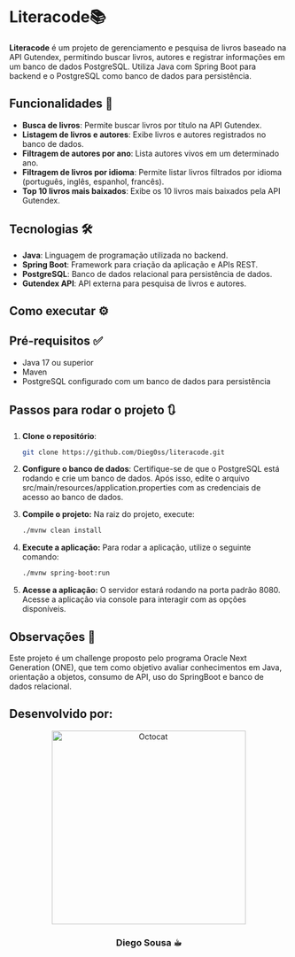 # Literacode📚

**Literacode** é um projeto de gerenciamento e pesquisa de livros baseado na API Gutendex, permitindo buscar livros, autores e registrar informações em um banco de dados PostgreSQL. Utiliza Java com Spring Boot para backend e o PostgreSQL como banco de dados para persistência.

## Funcionalidades 🚀 

- **Busca de livros**: Permite buscar livros por título na API Gutendex.
- **Listagem de livros e autores**: Exibe livros e autores registrados no banco de dados.
- **Filtragem de autores por ano**: Lista autores vivos em um determinado ano.
- **Filtragem de livros por idioma**: Permite listar livros filtrados por idioma (português, inglês, espanhol, francês).
- **Top 10 livros mais baixados**: Exibe os 10 livros mais baixados pela API Gutendex.

## Tecnologias 🛠️ 

- **Java**: Linguagem de programação utilizada no backend.
- **Spring Boot**: Framework para criação da aplicação e APIs REST.
- **PostgreSQL**: Banco de dados relacional para persistência de dados.
- **Gutendex API**: API externa para pesquisa de livros e autores.

## Como executar ⚙️

## Pré-requisitos ✅

- Java 17 ou superior
- Maven
- PostgreSQL configurado com um banco de dados para persistência

## Passos para rodar o projeto 🔃

1. **Clone o repositório**:
   ```bash
   git clone https://github.com/Dieg0ss/literacode.git
2. **Configure o banco de dados**:
   Certifique-se de que o PostgreSQL está rodando e crie um banco de dados. Após isso, edite o arquivo src/main/resources/application.properties com as credenciais de acesso ao banco de dados.

3. **Compile o projeto:** Na raiz do projeto, execute:
   ```bash
   ./mvnw clean install
4. **Execute a aplicação:** Para rodar a aplicação, utilize o seguinte comando:
   ```bash
   ./mvnw spring-boot:run
5. **Acesse a aplicação:** O servidor estará rodando na porta padrão 8080. Acesse a aplicação via console para interagir com as opções disponíveis.

## Observações 📌 

Este projeto é um challenge proposto pelo programa Oracle Next Generation (ONE), que tem como objetivo avaliar conhecimentos em Java, orientação a objetos, consumo de API, uso do SpringBoot e banco de dados relacional.


## Desenvolvido por:

<div align="center">
<img src="images/octocat-1730031841473.png" alt="Octocat" width="350" />

### Diego Sousa ☕︎

</div>



